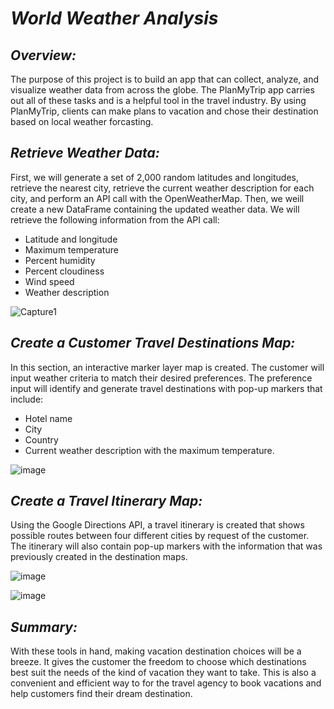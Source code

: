 # ***World Weather Analysis***

## ***Overview:***
The purpose of this project is to build an app that can collect, analyze, and visualize weather data from across the globe. The PlanMyTrip app carries out all of these tasks and is a helpful tool in the travel industry. By using PlanMyTrip, clients can make plans to vacation and chose their destination based on local weather forcasting. 

## ***Retrieve Weather Data:***
First, we will generate a set of 2,000 random latitudes and longitudes, retrieve the nearest city, retrieve the current weather description for each city, and perform an API call with the OpenWeatherMap. Then, we weill create a new DataFrame containing the updated weather data.
We will retrieve the following information from the API call:
- Latitude and longitude
- Maximum temperature
- Percent humidity
- Percent cloudiness
- Wind speed
- Weather description

![Capture1](https://user-images.githubusercontent.com/87077325/163581205-6fd24355-9196-4613-8c86-9d5bdddd42bc.PNG)

## ***Create a Customer Travel Destinations Map:***
In this section, an interactive marker layer map is created. The customer will input weather criteria to match their desired preferences. The preference input will identify and generate travel destinations with pop-up markers that include:
- Hotel name
- City
- Country
- Current weather description with the maximum temperature.

![image](https://user-images.githubusercontent.com/87077325/163597674-998a5b6d-4b60-4dcb-8f84-8a598dcc7a7c.png)


## ***Create a Travel Itinerary Map:***
Using the Google Directions API, a travel itinerary is created that shows possible routes between four different cities by request of the customer. The itinerary will also contain pop-up markers with the information that was previously created in the destination maps.

![image](https://user-images.githubusercontent.com/87077325/163598681-5bb0c852-d2e8-48c8-a8c2-93cea0b2e3e8.png)


![image](https://user-images.githubusercontent.com/87077325/163598611-8bf998b4-580e-465f-ad1f-5d1cbc8c2baa.png)

## ***Summary:***
With these tools in hand, making vacation destination choices will be a breeze. It gives the customer the freedom to choose which destinations best suit the needs of the kind of vacation they want to take. This is also a convenient and efficient way to for the travel agency to book vacations and help customers find their dream destination.
